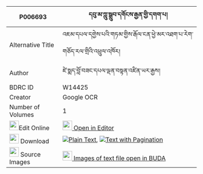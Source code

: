|P006693|དབུ་མ་ཀླུ་སྒྲུབ་དགོངས་རྒྱན་གྱི་དགག་པ། 
| --- | --- 
|Alternative Title |འཇམ་དཔལ་དགྱེས་པའི་གཏམ་གྱིས་རྒོལ་ངན་ཕྱེ་མར་འཐག་པ་རེག་གཅོད་རལ་གྲིའི་འཕྲུལ་འཁོར།
|Author| ཛེ་སྨད་བློ་བཟང་དཔལ་ལྡན་བསྟན་འཛིན་ཡར་རྒྱས།
|BDRC ID | W14425
|Creator | Google OCR
|Number of Volumes| 1
|<img width="25" src="https://img.icons8.com/color/25/000000/edit-property.png">Edit Online| [<img width="25" src="https://avatars.githubusercontent.com/u/45091458?s=200&v=4"> Open in Editor](http://editor.openpecha.org/P006693)
|<img width="25" src="https://img.icons8.com/fluent/48/000000/download-2.png"/>  Download | [![](https://img.icons8.com/color/20/000000/txt.png)Plain Text](https://github.com/Openpecha/P006693/releases/download/v1/uma_ludrub_gong_gyen_gyi_gakpa_plain_P006693.zip), [![](https://img.icons8.com/color/20/000000/txt.png)Text with Pagination](https://github.com/Openpecha/P006693/releases/download/v1/uma_ludrub_gong_gyen_gyi_gakpa_pages_P006693.zip)
|<img width="25" src="https://img.icons8.com/plasticine/100/000000/pictures-folder.png"/>  Source Images | [<img width="25" src="https://library.bdrc.io/icons/BUDA-small.svg"> Images of text file open in BUDA](https://library.bdrc.io/show/bdr:W14425)